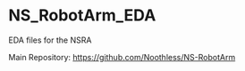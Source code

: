 # NS_RobotArm_EDA
EDA files for the NSRA

Main Repository: https://github.com/Noothless/NS-RobotArm
